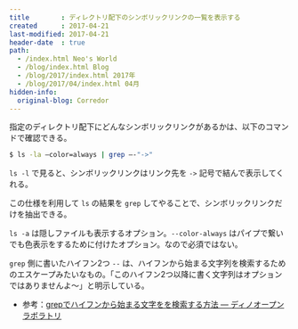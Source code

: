 ```yaml
---
title        : ディレクトリ配下のシンボリックリンクの一覧を表示する
created      : 2017-04-21
last-modified: 2017-04-21
header-date  : true
path:
  - /index.html Neo's World
  - /blog/index.html Blog
  - /blog/2017/index.html 2017年
  - /blog/2017/04/index.html 04月
hidden-info:
  original-blog: Corredor
---
```


指定のディレクトリ配下にどんなシンボリックリンクがあるかは、以下のコマンドで確認できる。

```bash
$ ls -la –color=always | grep –-"->"
```

`ls -l` で見ると、シンボリックリンクはリンク先を `->` 記号で結んで表示してくれる。

この仕様を利用して `ls` の結果を `grep` してやることで、シンボリックリンクだけを抽出できる。

`ls -a` は隠しファイルも表示するオプション。`--color-always` はパイプで繋いでも色表示をするために付けたオプション。なので必須ではない。

`grep` 側に書いたハイフン2つ `--` は、ハイフンから始まる文字列を検索するためのエスケープみたいなもの。「このハイフン2つ以降に書く文字列はオプションではありませんよ～」と明示している。

- 参考：[grepでハイフンから始まる文字をを検索する方法 — ディノオープンラボラトリ](http://openlab.dino.co.jp/2007/10/05/17461999.html)

